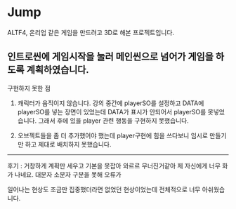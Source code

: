 # Jump
ALTF4, 온리업 같은 게임을 만드려고 3D로 해본 프로젝트입니다.

인트로씬에 게임시작을 눌러 메인씬으로 넘어가 게임을 하도록 계획하였습니다.
--
구현하지 못한 점

1. 캐릭터가 움직이지 않습니다. 강의 중간에 playerSO를 설정하고 DATA에 playerSO를 넣는 장면이 있었는데
   DATA가 표시가 안되어서 playerSO를 못넣었습니다. 그래서 후에 있을 player 관련 행동을 구현하지 못했습니다.
   
2. 오브젝트들을 좀 더 추가했어야 했는데 player구현에 힘을 쓰다보니 임시로 만들기만 하고 제대로 배치하지 못했습니다.

---
후기 : 거창하게 계획만 세우고 기본을 못잡아 와르르 무너진거같아 제 자신에게 너무 화가 나네요. 대문자 소문자 구분을 못해 오류가 

일어나는 현상도 조금만 집중했더라면 없었던 현상이었는데 전체적으로 너무 아쉬웠습니다. 
